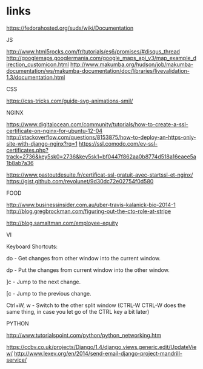 # links

https://fedorahosted.org/suds/wiki/Documentation

JS

http://www.html5rocks.com/fr/tutorials/es6/promises/#disqus_thread
http://googlemaps.googlermania.com/google_maps_api_v3/map_example_direction_customicon.html
http://www.makumba.org/hudson/job/makumba-documentation/ws/makumba-documentation/doc/libraries/livevalidation-1.3/documentation.html

CSS

https://css-tricks.com/guide-svg-animations-smil/


NGINX

https://www.digitalocean.com/community/tutorials/how-to-create-a-ssl-certificate-on-nginx-for-ubuntu-12-04
http://stackoverflow.com/questions/8153875/how-to-deploy-an-https-only-site-with-django-nginx?rq=1
https://ssl.comodo.com/ev-ssl-certificates.php?track=2736&key5sk0=2736&key5sk1=bf0447f862aa0b8774d518a16eaee5a1b8ab7a36

https://www.pastoutdesuite.fr/certificat-ssl-gratuit-avec-startssl-et-nginx/
https://gist.github.com/revolunet/9d30dc72e02754f0d580

FOOD

http://www.businessinsider.com.au/uber-travis-kalanick-bio-2014-1
http://blog.gregbrockman.com/figuring-out-the-cto-role-at-stripe

http://blog.samaltman.com/employee-equity




VI

Keyboard Shortcuts:

do - Get changes from other window into the current window.

dp - Put the changes from current window into the other window.

]c - Jump to the next change.

[c - Jump to the previous change.

Ctrl+W, w - Switch to the other split window (CTRL-W CTRL-W does the same thing, in case you let go of the CTRL key a bit later)



PYTHON

http://www.tutorialspoint.com/python/python_networking.htm

https://ccbv.co.uk/projects/Django/1.4/django.views.generic.edit/UpdateView/
http://www.lexev.org/en/2014/send-email-django-project-mandrill-service/
